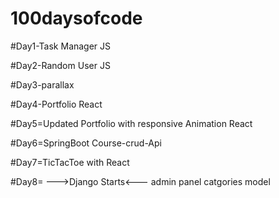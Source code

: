 # 100daysofcode

#Day1-Task Manager JS



#Day2-Random User JS



#Day3-parallax 



#Day4-Portfolio React



#Day5=Updated Portfolio with responsive Animation React



#Day6=SpringBoot Course-crud-Api  


#Day7=TicTacToe with React


#Day8= --->Django Starts<---
             admin panel 
             catgories model
